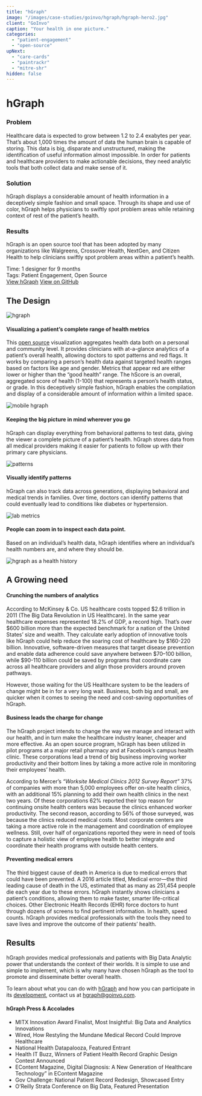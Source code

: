 ```yaml
---
title: "hGraph"
image: "/images/case-studies/goinvo/hgraph/hgraph-hero2.jpg"
client: "GoInvo"
caption: "Your health in one picture."
categories:
  - "patient-engagement"
  - "open-source"
upNext:
  - "care-cards"
  - "paintrackr"
  - "mitre-shr"
hidden: false
---
```





# hGraph

### Problem

Healthcare data is expected to grow between 1.2 to 2.4 exabytes per year. That’s about 1,000 times the amount of data the human brain is capable of storing. This data is big, disparate and unstructured, making the identification of useful information almost impossible. In order for patients and healthcare providers to make actionable decisions, they need analytic tools that both collect data and make sense of it.

### Solution

hGraph displays a considerable amount of health information in a deceptively simple fashion and small space. Through its shape and use of color, hGraph helps physicians to swiftly spot problem areas while retaining context of rest of the patient’s health.

### Results

hGraph is an open source tool that has been adopted by many organizations like Walgreens, Crossover Health, NextGen, and Citizen Health to help clinicians swiftly spot problem areas within a patient’s health.

<span class="text--uppercase text--gray text--bold text--spacing">Time:</span> 1 designer for 9 months
<br/> <span class="text--uppercase text--gray text--bold text--spacing">Tags:</span> Patient Engagement, Open Source
<br/> <a href="http://www.hgraph.org" target="blank" rel="noopener noreferrer" class="button button--primary button--lg margin-top--double margin-bottom--half margin-right--only-lg">View hGraph</a> <a href="https://github.com/goinvo/hGraph" target="blank" rel="noopener noreferrer" class="button button--primary button--lg margin-top--double margin-bottom--half">View on GitHub</a>

<Divider />

## The Design

![hgraph](/images/case-studies/goinvo/hgraph/hgraph-health-visualization.jpg)

#### Visualizing a patient’s complete range of health metrics

This [open source](https://github.com/goinvo/hGraph) visualization aggregates health data both on a personal and community level. It provides clinicians with at-a-glance analytics of a patient’s overall health, allowing doctors to spot patterns and red flags. It works by comparing a person’s health data against targeted health ranges based on factors like age and gender. Metrics that appear red are either lower or higher than the “good health” range. The hScore is an overall, aggregated score of health (1-100) that represents a person’s health status, or grade. In this deceptively simple fashion, hGraph enables the compilation and display of a considerable amount of information within a limited space.

![mobile hgraph](/images/case-studies/goinvo/hgraph/hgraph-mobile-health-design.jpg)

#### Keeping the big picture in mind wherever you go

hGraph can display everything from behavioral patterns to test data, giving the viewer a complete picture of a patient’s health. hGraph stores data from all medical providers making it easier for patients to follow up with their primary care physicians.

![patterns](/images/case-studies/goinvo/hgraph/hgraph-patterns.jpg)

#### Visually identify patterns

hGraph can also track data across generations, displaying behavioral and medical trends in families. Over time, doctors can identify patterns that could eventually lead to conditions like diabetes or hypertension.

![lab metrics](/images/case-studies/goinvo/hgraph/hgraph-labs-health-metrics.jpg)

#### People can zoom in to inspect each data point.

Based on an individual’s health data, hGraph identifies where an individual’s health numbers are, and where they should be.

![hgraph as a health history](/images/case-studies/goinvo/hgraph/hgraph-health-history-timeline.jpg)

<Divider />

## A Growing need

#### Crunching the numbers of analytics

According to McKinsey & Co. US healthcare costs topped $2.6 trillion in 2011 (The Big Data Revolution in US Healthcare). In the same year healthcare expenses represented 18.2% of GDP, a record high. That’s over $600 billion more than the expected benchmark for a nation of the United States’ size and wealth. They calculate early adoption of innovative tools like hGraph could help reduce the soaring cost of healthcare by $160-220 billion. Innovative, software-driven measures that target disease prevention and enable data adherence could save anywhere between $70–100 billion, while $90-110 billion could be saved by programs that coordinate care across all healthcare providers and align those providers around proven pathways.

However, those waiting for the US Healthcare system to be the leaders of change might be in for a very long wait. Business, both big and small, are quicker when it comes to seeing the need and cost-saving opportunities of hGraph.

#### Business leads the charge for change

The hGraph project intends to change the way we manage and interact with our health, and in turn make the healthcare industry leaner, cheaper and more effective. As an open source program, hGraph has been utilized in pilot programs at a major retail pharmacy and at Facebook’s campus health clinic. These corporations lead a trend of big business improving worker productivity and their bottom lines by taking a more active role in monitoring their employees’ health.

According to Mercer’s *“Worksite Medical Clinics 2012 Survey Report”* 37% of companies with more than 5,000 employees offer on-site health clinics, with an additional 15% planning to add their own health clinics in the next two years. Of these corporations 62% reported their top reason for continuing onsite health centers was because the clinics enhanced worker productivity. The second reason, according to 56% of those surveyed, was because the clinics reduced medical costs. Most corporate centers are taking a more active role in the management and coordination of employee wellness. Still, over half of organizations reported they were in need of tools to capture a holistic view of employee health to better integrate and coordinate their health programs with outside health centers.

#### Preventing medical errors

The third biggest cause of death in America is due to medical errors that could have been prevented. A 2016 article titled, Medical error—the third leading cause of death in the US, estimated that as many as 251,454 people die each year due to these errors. hGraph instantly shows clinicians a patient’s conditions, allowing them to make faster, smarter life-critical choices. Other Electronic Health Records (EHR) force doctors to hunt through dozens of screens to find pertinent information. In health, speed counts. hGraph provides medical professionals with the tools they need to save lives and improve the outcome of their patients’ health.

<Divider />

## Results

hGraph provides medical professionals and patients with Big Data Analytic power that understands the context of their worlds. It is simple to use and simple to implement, which is why many have chosen hGraph as the tool to promote and disseminate better overall health.

To learn about what you can do with [hGraph](https://www.hgraph.org/) and how you can participate in its [development](https://github.com/goinvo/hGraph), contact us at [hgraph@goinvo.com](mailto:hgraph@goinvo.com).

#### hGraph Press & Accolades
* MITX Innovation Award Finalist, Most Insightful: Big Data and Analytics Innovations
* Wired, How Restyling the Mundane Medical Record Could Improve Healthcare
* National Health Datapalooza, Featured Entrant
* Health IT Buzz, Winners of Patient Health Record Graphic Design Contest Announced
* EContent Magazine, Digital Diagnosis: A New Generation of Healthcare Technology” in EContent Magazine
* Gov Challenge: National Patient Record Redesign, Showcased Entry
* O’Reilly Strata Conference on Big Data, Featured Presentation
